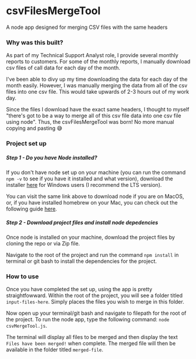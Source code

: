 # csvFilesMergeTool
A node app designed for merging CSV files with the same headers

### Why was this built?
As part of my Technical Support Analyst role, I provide several monthly reports to customers. For some of the monthly reports, I manually download csv files of call data for each day of the month. 

I've been able to divy up my time downloading the data for each day of the month easily. However, I was manually merging the data from all of the csv files into one csv file. This would take upwards of 2-3 hours out of my work day.

Since the files I download have the exact same headers, I thought to myself "there's got to be a way to merge all of this csv file data into one csv file using node". Thus, the csvFilesMergeTool was born! No more manual copying and pasting :sweat_smile:

### Project set up

##### Step 1 - Do you have Node installed?
If you don't have node set up on your machine (you can run the command `npm -v` to see if you have it installed and what version), download the installer [here](https://nodejs.org/en/download/) for Windows users (I recommend the LTS version).

You can visit the same link above to download node if you are on MacOS, or, if you have installed homebrew on your Mac, you can check out the following guide [here](https://formulae.brew.sh/formula/node).

##### Step 2 - Download project files and install node depedencies
Once node is installed on your machine, download the project files by cloning the repo or via Zip file.

Navigate to the root of the project and run the command `npm install` in terminal or git bash to install the dependencies for the project.

### How to use
Once you have completed the set up, using the app is pretty straightfowward. Within the root of the project, you will see a folder titled `input-files-here`. Simply places the files you wish to merge in this folder.

Now open up your terminal/git bash and navigate to filepath for the root of the project. To run the node app, type the following command:
`node csvMergeTool.js`.

The terminal will display all files to be merged and then display the text `Files have been merged!` when complete. The merged file will then be available in the folder titled `merged-file`.
